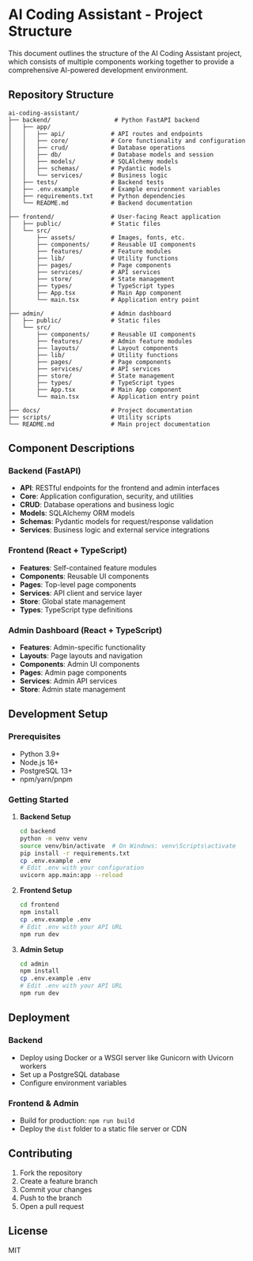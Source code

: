 # AI Coding Assistant - Project Structure

This document outlines the structure of the AI Coding Assistant project, which consists of multiple components working together to provide a comprehensive AI-powered development environment.

## Repository Structure

```
ai-coding-assistant/
├── backend/                  # Python FastAPI backend
│   ├── app/
│   │   ├── api/             # API routes and endpoints
│   │   ├── core/            # Core functionality and configuration
│   │   ├── crud/            # Database operations
│   │   ├── db/              # Database models and session
│   │   ├── models/          # SQLAlchemy models
│   │   ├── schemas/         # Pydantic models
│   │   └── services/        # Business logic
│   ├── tests/               # Backend tests
│   ├── .env.example         # Example environment variables
│   ├── requirements.txt     # Python dependencies
│   └── README.md            # Backend documentation
│
├── frontend/                # User-facing React application
│   ├── public/              # Static files
│   └── src/
│       ├── assets/          # Images, fonts, etc.
│       ├── components/      # Reusable UI components
│       ├── features/        # Feature modules
│       ├── lib/             # Utility functions
│       ├── pages/           # Page components
│       ├── services/        # API services
│       ├── store/           # State management
│       ├── types/           # TypeScript types
│       ├── App.tsx          # Main App component
│       └── main.tsx         # Application entry point
│
├── admin/                   # Admin dashboard
│   ├── public/              # Static files
│   └── src/
│       ├── components/      # Reusable UI components
│       ├── features/        # Admin feature modules
│       ├── layouts/         # Layout components
│       ├── lib/             # Utility functions
│       ├── pages/           # Page components
│       ├── services/        # API services
│       ├── store/           # State management
│       ├── types/           # TypeScript types
│       ├── App.tsx          # Main App component
│       └── main.tsx         # Application entry point
│
├── docs/                    # Project documentation
├── scripts/                 # Utility scripts
└── README.md                # Main project documentation
```

## Component Descriptions

### Backend (FastAPI)
- **API**: RESTful endpoints for the frontend and admin interfaces
- **Core**: Application configuration, security, and utilities
- **CRUD**: Database operations and business logic
- **Models**: SQLAlchemy ORM models
- **Schemas**: Pydantic models for request/response validation
- **Services**: Business logic and external service integrations

### Frontend (React + TypeScript)
- **Features**: Self-contained feature modules
- **Components**: Reusable UI components
- **Pages**: Top-level page components
- **Services**: API client and service layer
- **Store**: Global state management
- **Types**: TypeScript type definitions

### Admin Dashboard (React + TypeScript)
- **Features**: Admin-specific functionality
- **Layouts**: Page layouts and navigation
- **Components**: Admin UI components
- **Pages**: Admin page components
- **Services**: Admin API services
- **Store**: Admin state management

## Development Setup

### Prerequisites
- Python 3.9+
- Node.js 16+
- PostgreSQL 13+
- npm/yarn/pnpm

### Getting Started

1. **Backend Setup**
   ```bash
   cd backend
   python -m venv venv
   source venv/bin/activate  # On Windows: venv\Scripts\activate
   pip install -r requirements.txt
   cp .env.example .env
   # Edit .env with your configuration
   uvicorn app.main:app --reload
   ```

2. **Frontend Setup**
   ```bash
   cd frontend
   npm install
   cp .env.example .env
   # Edit .env with your API URL
   npm run dev
   ```

3. **Admin Setup**
   ```bash
   cd admin
   npm install
   cp .env.example .env
   # Edit .env with your API URL
   npm run dev
   ```

## Deployment

### Backend
- Deploy using Docker or a WSGI server like Gunicorn with Uvicorn workers
- Set up a PostgreSQL database
- Configure environment variables

### Frontend & Admin
- Build for production: `npm run build`
- Deploy the `dist` folder to a static file server or CDN

## Contributing

1. Fork the repository
2. Create a feature branch
3. Commit your changes
4. Push to the branch
5. Open a pull request

## License

MIT
